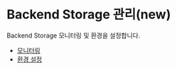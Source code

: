 # Backend Storage 관리(new)

Backend Storage 모니터링 및 환경을 설정합니다.

* [모니터링](undefined.md)
* [환경 설정](undefined-1.md)
